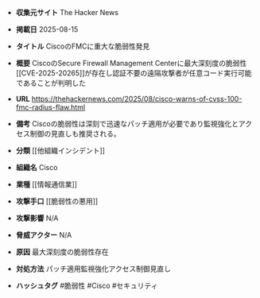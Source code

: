 - **収集元サイト**
The Hacker News

- **掲載日**
2025-08-15

- **タイトル**
CiscoのFMCに重大な脆弱性発見

- **概要**
CiscoのSecure Firewall Management Centerに最大深刻度の脆弱性[[CVE-2025-20265]]が存在し認証不要の遠隔攻撃者が任意コード実行可能であることが判明した

- **URL**
https://thehackernews.com/2025/08/cisco-warns-of-cvss-100-fmc-radius-flaw.html

- **備考**
Ciscoの脆弱性は深刻で迅速なパッチ適用が必要であり監視強化とアクセス制御の見直しも推奨される。

- **分類**
[[他組織インシデント]]

- **組織名**
Cisco

- **業種**
[[情報通信業]]

- **攻撃手口**
[[脆弱性の悪用]]

- **攻撃影響**
N/A

- **脅威アクター**
N/A

- **原因**
最大深刻度の脆弱性存在

- **対処方法**
パッチ適用監視強化アクセス制御見直し

- **ハッシュタグ**
#脆弱性 #Cisco #セキュリティ
